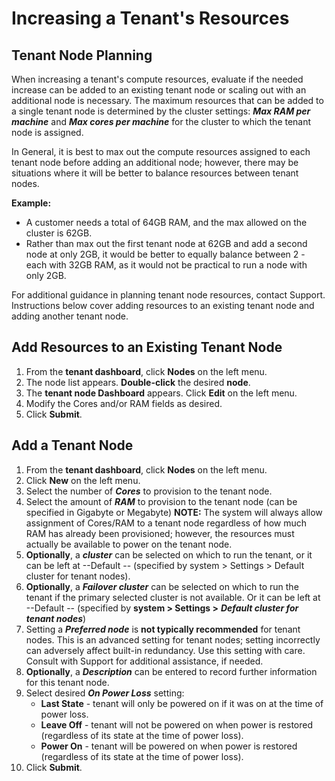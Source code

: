 # Increasing a Tenant's Resources

## Tenant Node Planning

When increasing a tenant's compute resources, evaluate if the needed increase can be added to an existing tenant node or scaling out with an additional node is necessary. The maximum resources that can be added to a single tenant node is determined by the cluster settings: ***Max RAM per machine*** and ***Max cores per machine*** for the cluster to which the tenant node is assigned.


In General, it is best to max out the compute resources assigned to each tenant node before adding an additional node; however, there may be situations where it will be better to balance resources between tenant nodes. 

**Example:**

- A customer needs a total of 64GB RAM, and the max allowed on the cluster is 62GB.
- Rather than max out the first tenant node at 62GB and add a second node at only 2GB, it would be better to equally balance between 2 - each with 32GB RAM, as it would not be practical to run a node with only 2GB.

For additional guidance in planning tenant node resources, contact Support. Instructions below cover adding resources to an existing tenant node and adding another tenant node.

## Add Resources to an Existing Tenant Node

1. From the **tenant dashboard**, click **Nodes** on the left menu.
2. The node list appears. **Double-click** the desired **node**.
3. The **tenant node Dashboard** appears.  Click **Edit** on the left menu.
4. Modify the Cores and/or RAM fields as desired.
5. Click **Submit**.

## Add a Tenant Node

1. From the **tenant dashboard**, click **Nodes** on the left menu.
2. Click **New** on the left menu.
3. Select the number of ***Cores*** to provision to the tenant node.
4. Select the amount of ***RAM*** to provision to the tenant node (can be specified in Gigabyte or Megabyte) **NOTE:** The system will always allow assignment of Cores/RAM to a tenant node regardless of how much RAM has already been provisioned; however, the resources must actually be available to power on the tenant node.
5. **Optionally**, a ***cluster*** can be selected on which to run the tenant, or it can be left at --Default -- (specified by system > Settings > Default cluster for tenant nodes).
6. **Optionally**, a ***Failover cluster*** can be selected on which to run the tenant if the primary selected cluster is not available. Or it can be left at --Default -- (specified by **system > Settings >** ***Default cluster for tenant nodes***)
7. Setting a ***Preferred node*** is **not typically recommended** for tenant nodes. This is an advanced setting for tenant nodes; setting incorrectly can adversely affect built-in redundancy. Use this setting with care. Consult with Support for additional assistance, if needed.
8. **Optionally**, a ***Description*** can be entered to record further information for this tenant node.
9. Select desired ***On Power Loss*** setting:
    - **Last State** - tenant will only be powered on if it was on at the time of power loss.
    - **Leave Off** - tenant will not be powered on when power is restored (regardless of its state at the time of power loss).
    - **Power On** - tenant will be powered on when power is restored (regardless of its state at the time of power loss).
10. Click **Submit**.

